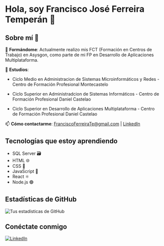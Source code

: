 # Hola, soy Francisco José Ferreira Temperán 👋


## Sobre mí 🌟


🔭 **Formándome**: Actualmente realizo mis FCT (Formación en Centros de Trabajo) en Asysgon, como parte de mi FP en Desarrollo de Aplicaciones Multiplataforma.

🌱 **Estudios**:

   - Ciclo Medio en Administracion de Sistemas Microinformáticos y Redes - Centro de Formación Profesional Montecastelo
      
   - Ciclo Superior en Administradcion de Sistemas Informáticos - Centro de Formación Profesional Daniel Castelao
      
   - Ciclo Superior en Desarrollo de Aplicaciones Multiplataforma - Centro de Formación Profesional Daniel Castelao



📫 **Cómo contactarme**: [FranciscoFerreiraTe@gmail.com](mailto:FranciscoFerreiraT@gmail.com)  |  [LinkedIn](tu-link-de-linkedin-aquí)

## Tecnologías que estoy aprendiendo

- SQL Server 🗃️
- HTML 🌐
- CSS 🎨
- JavaScript 📜
- React ⚛️
- Node.js 🟢



## Estadísticas de GitHub
![Tus estadísticas de GitHub](https://github-readme-stats.vercel.app/api?username=FranciscoFerreiraT&show_icons=true)

## Conéctate conmigo
[![LinkedIn](https://img.shields.io/badge/-LinkedIn-blue?style=flat&logo=LinkedIn&logoColor=white)](poner-linkedin)
